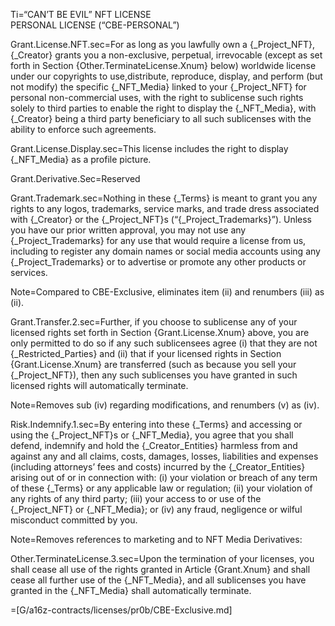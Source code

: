 Ti=“CAN’T BE EVIL” NFT LICENSE<br>PERSONAL LICENSE (“CBE-PERSONAL”)

Grant.License.NFT.sec=For as long as you lawfully own a {_Project_NFT}, {_Creator} grants you a non-exclusive, perpetual, irrevocable (except as set forth in Section {Other.TerminateLicense.Xnum} below) worldwide license under our copyrights to use,distribute, reproduce, display, and perform (but not modify) the specific {_NFT_Media} linked to your {_Project_NFT} for personal non-commercial uses, with the right to sublicense such rights solely to third parties to enable the right to display the {_NFT_Media}, with {_Creator} being a third party beneficiary to all such sublicenses with the ability to enforce such agreements.

Grant.License.Display.sec=This license includes the right to display {_NFT_Media} as a profile picture.

Grant.Derivative.Sec=Reserved

Grant.Trademark.sec=Nothing in these {_Terms} is meant to grant you any rights to any logos, trademarks, service marks, and trade dress associated with {_Creator} or the {_Project_NFT}s (“{_Project_Trademarks}”).   Unless  you  have  our  prior  written  approval,  you  may  not  use  any  {_Project_Trademarks}  for  any  use  that  would  require  a  license  from  us,  including  to  register  any  domain names or social media accounts using any {_Project_Trademarks} or to advertise or promote any other products or services. 

Note=Compared to CBE-Exclusive, eliminates item (ii) and renumbers (iii) as (ii).

Grant.Transfer.2.sec=Further, if you choose to sublicense any of your licensed rights set forth in Section {Grant.License.Xnum} above, you are only permitted to do so if any such sublicensees agree (i) that they are not {_Restricted_Parties} and (ii) that if your licensed rights in Section {Grant.License.Xnum} are transferred (such as because you sell your {_Project_NFT}), then any such sublicenses you have granted in such licensed rights will automatically terminate.

Note=Removes sub (iv) regarding modifications, and renumbers (v) as (iv).

Risk.Indemnify.1.sec=By entering into these {_Terms} and accessing or using the {_Project_NFT}s or {_NFT_Media}, you agree that you shall defend, indemnify and hold the {_Creator_Entities}  harmless from and against any and all claims, costs, damages, losses, liabilities and expenses (including attorneys’ fees and costs) incurred by the {_Creator_Entities}  arising out of or in connection with: (i) your violation or breach of any term of these {_Terms} or any applicable law or regulation; (ii) your violation of any rights of any third party; (iii) your access to or use of the {_Project_NFT} or {_NFT_Media}; or (iv) any fraud, negligence or wilful misconduct committed by you.

Note=Removes references to marketing and to NFT Media Derivatives:

Other.TerminateLicense.3.sec=Upon the termination of your licenses, you shall cease all use of the rights granted in Article {Grant.Xnum} and shall cease all further use of the {_NFT_Media}, and all sublicenses you have granted in the {_NFT_Media} shall automatically terminate. 

=[G/a16z-contracts/licenses/pr0b/CBE-Exclusive.md]
